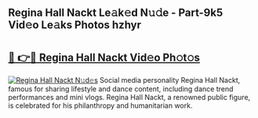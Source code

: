 ## Regina Hall Nackt Le𝚊k𝚎d N𝚞𝚍e - Part-9k5 Vid𝚎o Le𝚊ks Photos hzhyr

# <h2><a href="http://fb42dr7.evod.top/?m=Regina+Hall+Nackt">🔗 👉🔴 Regina Hall Nackt Vid𝚎o Ph𝚘t𝚘s</a></h2>

[![Regina Hall Nackt N𝚞d𝚎s](https://i.imgur.com/8V9OHl7.gif)](http://fb42dr7.evod.top/?m=Regina+Hall+Nackt)
Social media personality Regina Hall Nackt, famous for sharing lifestyle and dance content, including dance trend performances and mini vlogs. Regina Hall Nackt, a renowned public figure, is celebrated for his philanthropy and humanitarian work. 
